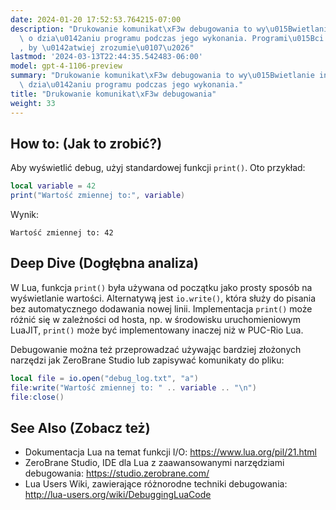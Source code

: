 ```yaml
---
date: 2024-01-20 17:52:53.764215-07:00
description: "Drukowanie komunikat\xF3w debugowania to wy\u015Bwietlanie informacji\
  \ o dzia\u0142aniu programu podczas jego wykonania. Programi\u015Bci to robi\u0105\
  , by \u0142atwiej zrozumie\u0107\u2026"
lastmod: '2024-03-13T22:44:35.542483-06:00'
model: gpt-4-1106-preview
summary: "Drukowanie komunikat\xF3w debugowania to wy\u015Bwietlanie informacji o\
  \ dzia\u0142aniu programu podczas jego wykonania."
title: "Drukowanie komunikat\xF3w debugowania"
weight: 33
---
```


## How to: (Jak to zrobić?)
Aby wyświetlić debug, użyj standardowej funkcji `print()`. Oto przykład:

```lua
local variable = 42
print("Wartość zmiennej to:", variable)
```

Wynik:
```
Wartość zmiennej to: 42
```

## Deep Dive (Dogłębna analiza)
W Lua, funkcja `print()` była używana od początku jako prosty sposób na wyświetlanie wartości. Alternatywą jest `io.write()`, która służy do pisania bez automatycznego dodawania nowej linii. Implementacja `print()` może różnić się w zależności od hosta, np. w środowisku uruchomieniowym LuaJIT, `print()` może być implementowany inaczej niż w PUC-Rio Lua.

Debugowanie można też przeprowadzać używając bardziej złożonych narzędzi jak ZeroBrane Studio lub zapisywać komunikaty do pliku:
```lua
local file = io.open("debug_log.txt", "a")
file:write("Wartość zmiennej to: " .. variable .. "\n")
file:close()
```

## See Also (Zobacz też)
- Dokumentacja Lua na temat funkcji I/O: https://www.lua.org/pil/21.html
- ZeroBrane Studio, IDE dla Lua z zaawansowanymi narzędziami debugowania: https://studio.zerobrane.com/
- Lua Users Wiki, zawierające różnorodne techniki debugowania: http://lua-users.org/wiki/DebuggingLuaCode
